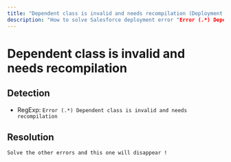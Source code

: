 ```yaml
---
title: "Dependent class is invalid and needs recompilation (Deployment assistant)"
description: "How to solve Salesforce deployment error "Error (.*) Dependent class is invalid and needs recompilation""
---
```

<!-- markdownlint-disable MD013 -->
# Dependent class is invalid and needs recompilation

## Detection

- RegExp: `Error (.*) Dependent class is invalid and needs recompilation`

## Resolution

```shell
Solve the other errors and this one will disappear !

```
